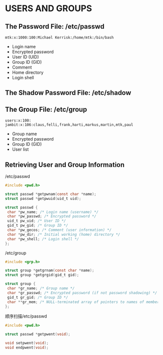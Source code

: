 # USERS AND GROUPS

## The Password File: /etc/passwd
```shell script
mtk:x:1000:100:Michael Kerrisk:/home/mtk:/bin/bash
```
- Login name
- Encrypted password
- User ID (UID)
- Group ID (GID)
- Comment
- Home directory
- Login shell

## The Shadow Password File: /etc/shadow

## The Group File: /etc/group
```shell script
users:x:100:
jambit:x:106:claus,felli,frank,harti,markus,martin,mtk,paul
```
- Group name
- Encrypted password
- Group ID (GID)
- User list

## Retrieving User and Group Information
/etc/passwd
```c
#include <pwd.h>

struct passwd *getpwnam(const char *name);
struct passwd *getpwuid(uid_t uid);

struct passwd {
 char *pw_name; /* Login name (username) */
 char *pw_passwd; /* Encrypted password */
 uid_t pw_uid; /* User ID */
 gid_t pw_gid; /* Group ID */
 char *pw_gecos; /* Comment (user information) */
 char *pw_dir; /* Initial working (home) directory */
 char *pw_shell; /* Login shell */
};
```

/etc/group
```c
#include <grp.h>

struct group *getgrnam(const char *name);
struct group *getgrgid(gid_t gid);

struct group {
 char *gr_name; /* Group name */
 char *gr_passwd; /* Encrypted password (if not password shadowing) */
 gid_t gr_gid; /* Group ID */
 char **gr_mem; /* NULL-terminated array of pointers to names of members listed in /etc/group */
};
```

顺序扫描/etc/passwd
 ```c
#include <pwd.h>

struct passwd *getpwent(void);

void setpwent(void);
void endpwent(void);
```